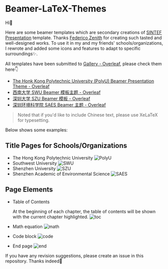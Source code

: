 # Beamer-LaTeX-Themes

Hi👋

Here are some beamer templates which are secondary creations of [SINTEF Presentation](https://www.overleaf.com/latex/templates/sintef-presentation/jhbhdffczpnx) template. Thanks [Federico Zenith](federico.zenith@sintef.no) for creating such tasted and well-designed works. To use it in my and my friends' schools/organizations, I rewrote and added some icons and features to adapt to specific surroundings✨. 

All templates have been submitted to [Gallery - Overleaf](https://cs.overleaf.com/gallery), please check them here👇

- [The Honk Kong Polytechnic University (PolyU) Beamer Presentation Theme - Overleaf](https://www.overleaf.com/latex/templates/the-honk-kong-polytechnic-university-polyu-beamer-presentation-theme/vywngqprjwrq)
- [西南大学 SWU Beamer 模板主题 - Overleaf](https://www.overleaf.com/latex/templates/xi-nan-da-xue-swu-beamer-mo-ban-zhu-ti/bgprxfbyhqsb)
- [深圳大学 SZU Beamer 模板 - Overleaf](https://www.overleaf.com/latex/templates/shen-zhen-da-xue-szu-beamer-mo-ban/bjwzmkpsgygf)
- [深圳环境科学院 SAES Beamer 主题 - Overleaf](https://www.overleaf.com/latex/templates/shen-zhen-huan-jing-ke-xue-yuan-saes-beamer-zhu-ti/gqfgpdwcrcpt)

> Noted that if you'd like to include Chinese text, please use XeLaTeX for typesetting.

Below shows some examples:

## Title Pages for Schools/Organizations
- The Hong Kong Polytechnic University
![PolyU](https://github.com/Qilong-Kirov-LIU/Beamer-LaTeX-Themes/blob/main/gallery/PolyU.png)
- Southwest University
![SWU](https://github.com/Qilong-Kirov-LIU/Beamer-LaTeX-Themes/blob/main/gallery/SWU.png)
- Shenzhen University
![SZU](https://github.com/Qilong-Kirov-LIU/Beamer-LaTeX-Themes/blob/main/gallery/SZU.png)
- Shenzhen Academic of Environmental Science
![SAES](https://github.com/Qilong-Kirov-LIU/Beamer-LaTeX-Themes/blob/main/gallery/SAES.png)

## Page Elements

- Table of Contents

  At the beginning of each chapter, the table of contents will be shown with the current chapter highlighted.
![toc](https://github.com/Qilong-Kirov-LIU/Beamer-LaTeX-Themes/blob/main/gallery/table%20of%20contents.png)
- Math equation
![math](https://github.com/Qilong-Kirov-LIU/Beamer-LaTeX-Themes/blob/main/gallery/math.png)
- Code block
![code](https://github.com/Qilong-Kirov-LIU/Beamer-LaTeX-Themes/blob/main/gallery/code.png)
- End page
![end](https://github.com/Qilong-Kirov-LIU/Beamer-LaTeX-Themes/blob/main/gallery/end.png)

If you have any revision suggestions, please create an issue in this repository. Thanks indeed🤝
